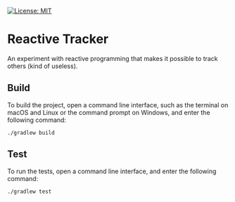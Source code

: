 [![License: MIT](https://img.shields.io/badge/License-MIT-yellow.svg)](https://opensource.org/licenses/MIT)

# Reactive Tracker
An experiment with reactive programming that makes it possible to track others
(kind of useless).

## Build
To build the project, open a command line interface, such as the terminal on
macOS and Linux or the command prompt on Windows, and enter the following
command:

```
./gradlew build
```

## Test
To run the tests, open a command line interface, and enter the following
command:

```
./gradlew test
```